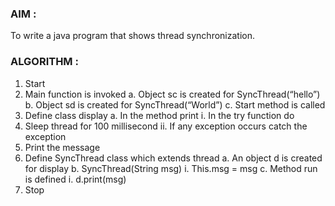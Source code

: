 ### AIM :

To write a java program that shows thread synchronization.

### ALGORITHM :

1.	Start
2.	Main function is invoked
a.	Object sc is created for SyncThread(“hello”)
b.	Object sd is created for SyncThread(“World”)
c.	Start method is called
3.	Define class display
a.	In the method print
i.	In the try function do
1.	Sleep thread for 100 millisecond
ii.	If any exception occurs catch the exception
1.	Print the message
4.	Define SyncThread class which extends thread
a.	An object d is created for display
b.	SyncThread(String msg)
i.	This.msg = msg
c.	Method run is defined
i.	d.print(msg)
5.	Stop

